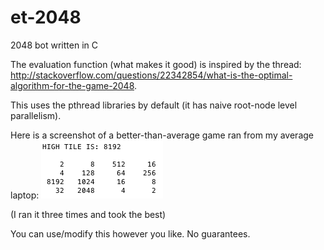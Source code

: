et-2048
=======

2048 bot written in C

The evaluation function (what makes it good) is inspired by the thread: http://stackoverflow.com/questions/22342854/what-is-the-optimal-algorithm-for-the-game-2048.

This uses the pthread libraries by default (it has naive root-node level parallelism).

Here is a screenshot of a better-than-average game ran from my average laptop: ![example](/screenshot.png)

(I ran it three times and took the best)

You can use/modify this however you like. No guarantees.
